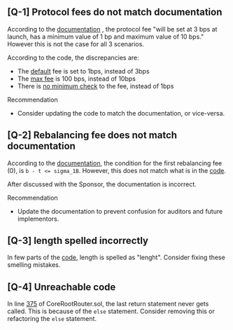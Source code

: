 ## [Q-1] Protocol fees do not match documentation
According to the [documentation](https://v2-docs.maiadao.io/protocols/Ulysses/overview/unified-liquidity/fees#protocol-fees) , the protocol fee "will be set at 3 bps at launch, has a minimum value of 1 bp and maximum value of 10 bps." However this is not the case for all 3 scenarios. 

According to the code, the discrepancies are:
- The [default](https://github.com/code-423n4/2023-05-maia/blob/54a45beb1428d85999da3f721f923cbf36ee3d35/src/ulysses-amm/UlyssesPool.sol#L67) fee is set to 1bps, instead of 3bps
- The [max fee](https://github.com/code-423n4/2023-05-maia/blob/54a45beb1428d85999da3f721f923cbf36ee3d35/src/ulysses-amm/UlyssesPool.sol#L51-L52) is 100 bps, instead of 10bps
- There is [no minimum check](https://github.com/code-423n4/2023-05-maia/blob/54a45beb1428d85999da3f721f923cbf36ee3d35/src/ulysses-amm/UlyssesPool.sol#L323-L330) to the fee, instead of 1bps

Recommendation
- Consider updating the code to match the documentation, or vice-versa.

## [Q-2] Rebalancing fee does not match documentation
According to the [documentation](https://v2-docs.maiadao.io/protocols/Ulysses/overview/unified-liquidity/fees#protocol-fees), the condition for the first rebalancing fee (0), is `b - t <= sigma_1B`. However, this does not match what is in the [code](https://github.com/code-423n4/2023-05-maia/blob/54a45beb1428d85999da3f721f923cbf36ee3d35/src/ulysses-amm/UlyssesPool.sol#L733). 

After discussed with the Sponsor, the documentation is incorrect.

Recommendation
- Update the documentation to prevent confusion for auditors and future implementors.

## [Q-3] length spelled incorrectly
In few parts of the [code](https://github.com/code-423n4/2023-05-maia/blob/54a45beb1428d85999da3f721f923cbf36ee3d35/src/ulysses-omnichain/RootPort.sol#L67), length is spelled as "lenght". Consider fixing these smelling mistakes.
 
## [Q-4] Unreachable code
In line [375](https://github.com/code-423n4/2023-05-maia/blob/54a45beb1428d85999da3f721f923cbf36ee3d35/src/ulysses-omnichain/CoreRootRouter.sol#L375) of CoreRootRouter.sol, the last return statement never gets called. This is because of the `else` statement. Consider removing this or refactoring the `else` statement.
